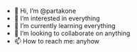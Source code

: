 - 👋 Hi, I’m @partakone
- 👀 I’m interested in everything
- 🌱 I’m currently learning everything
- 💞️ I’m looking to collaborate on anything
- 📫 How to reach me: anyhow

<!---
partakone/partakone is a ✨ special ✨ repository because its `README.md` (this file) appears on your GitHub profile.
You can click the Preview link to take a look at your changes.
--->
